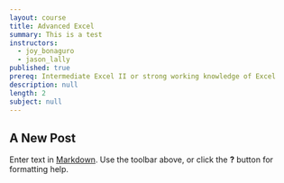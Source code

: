 ```yaml
---
layout: course
title: Advanced Excel
summary: This is a test
instructors: 
  - joy_bonaguro
  - jason_lally
published: true
prereq: Intermediate Excel II or strong working knowledge of Excel
description: null
length: 2
subject: null
---
```



## A New Post

Enter text in [Markdown](http://daringfireball.net/projects/markdown/). Use the toolbar above, or click the **?** button for formatting help.
